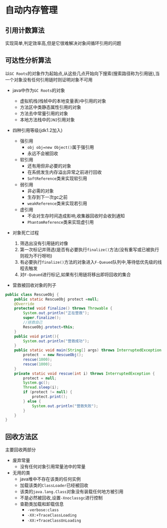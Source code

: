 # 自动内存管理

## 引用计数算法

实现简单,判定效率高,但是它很难解决对象间循环引用的问题

## 可达性分析算法

以`GC Roots`的对象作为起始点,从这些几点开始向下搜索(搜索路径称为引用链),当一个对象没有任何引用链时则证明对象不可用

- java中作为`GC Roots`的对象
  - 虚拟机栈(栈帧中的本地变量表)中引用的对象
  - 方法区中类静态属性引用的对象
  - 方法去中常量引用的对象
  - 本地方法栈中的`JNI`引用对象

- 四种引用等级(jdk1.2加入)
  - 强引用
    - `obj obj=new Object()`属于强引用
    - 永远不会被回收
  - 软引用
    - 还有用但非必要的对象
    - 在系统发生内存溢出异常之前进行回收
    - `SoftReference`类来实现软引用
  - 弱引用
    - 非必需的对象
    - 生存到下一次gc之前
    - `weakReference`类来实现若引用
  - 虚引用
    - 不会对生存时间造成影响,收集器回收时会收到通知
    - `PhantomReference`类来实现虚引用

- 对象死亡过程
  1. 筛选出没有引用链的对像
  2. 第一次标记并筛选(是否有必要执行`finalize()`方法(没有重写或已被执行则视为不行呀哟)
  3. 有必要执行`finalize()`方法的对象进入`F-Queued`队列中,等待低优先级的线程去触发
  4. 对`F-Queued`进行标记,如果有引用链将移出即将回收的集合

- 营救被回收对象的列子

```java
public class RescueObj {
    public static RescueObj protect =null;
    @Override
    protected void finalize() throws Throwable {
        System.out.println("正在营救");
        super.finalize();
        //拯救自己
        RescueObj.protect=this;
    }
    public void print(){
        System.out.println("营救成功");
    }
    public static void main(String[] args) throws InterruptedException {
        protect  = new RescueObj();
        rescue(1000);
        rescue(1000);
    }
    private static void rescue(int i) throws InterruptedException {
        protect = null;
        System.gc();
        Thread.sleep(i);
        if (protect != null) {
            protect.print();
        } else {
            System.out.println("营救失败");
        }
    }
}
```

## 回收方法区

主要回收两部分

- 废弃常量
  - 没有任何对象引用常量池中的常量
- 无用的类
  - java堆中不存在该类的任何实例
  - 加载该类的`ClassLoader`已经被回收
  - 该类的`java.lang.Class`对象没有装载任何地方被引用
  - 不是必然被回收,设置`-Xnoclassgc`进行控制
  - 查勘类加载和卸载信息
    - `-verbose:class`
    - `-XX:+TraceClassLoading`
    - `-XX:+TraceClassUnLoading`
